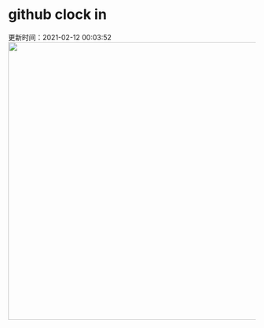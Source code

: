 # github clock in
更新时间：2021-02-12 00:03:52
 <img style="-webkit-user-select: none;margin: auto;cursor: zoom-in;" src="https://cn.bing.com/th?id=OHR.Lunarnewyear2021_ZH-CN4293313296_1920x1080.jpg&rf=LaDigue_1920x1080.jpg&pid=hp" width="1004" height="564"> 